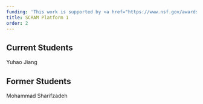 ```yaml
---
funding: 'This work is supported by <a href="https://www.nsf.gov/awardsearch/showAward?AWD_ID=1935324">NSF Award #1935324</a>'
title: SCRAM Platform 1
order: 2
---
```


## Current Students

Yuhao Jiang

## Former Students

Mohammad Sharifzadeh